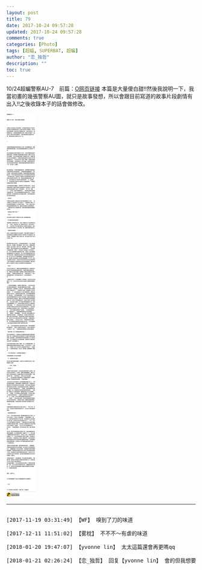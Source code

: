 ```yaml
---
layout: post
title: 79
date: 2017-10-24 09:57:28
updated: 2017-10-24 09:57:28
comments: true
categories: [Photo]
tags: [超蝠, SUPERBAT, 超蝙]
author: "恋_独哲"
description: ""
toc: true
---
```


<p>10/24超蝙警察AU-7　前篇：<a target="_blank" rel="nofollow" href="http://t.cn/RWxTBAm"  >O网页链接</a>&nbsp;本篇是大量傻白甜!!然後我說明一下，我當初畫的幾張警察AU圖，就只是故事發想，所以會跟目前寫道的故事片段劇情有出入!!之後收錄本子的話會做修改。&nbsp;<br /></p>

![](https://raw.githubusercontent.com/alicewish/maple50821/master/img_YW5MWVN1NEpoZFhyR1NYNWtIZTZKdk5kOWFmTktYZmlPeFMzWUI4eGNScjlrQ1dhSHZOM0dBPT0.png)

---

<pre>

[2017-11-19 03:31:49] 【WF】 嗅到了刀的味道

[2017-12-11 11:51:02] 【雾枕】 不不不～有虐的味道

[2018-01-20 19:47:07] 【yvonne lin】 太太這篇還會再更嗎qq

[2018-01-21 02:26:24] 【恋_独哲】 回复【yvonne lin】 會的但我想要全部寫完一次放不然我怕會有細節發生衝突

</pre>